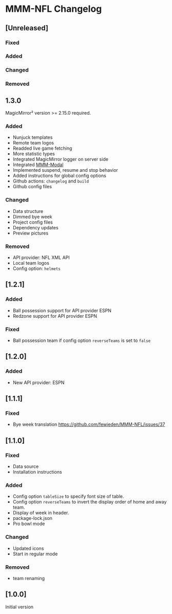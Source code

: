 # MMM-NFL Changelog

## [Unreleased]

### Fixed

### Added

### Changed

### Removed

## 1.3.0

MagicMirror² version >= 2.15.0 required.

### Added

* Nunjuck templates
* Remote team logos
* Readded live game fetching
* More statistic types
* Integrated MagicMirror logger on server side
* Integrated [MMM-Modal](https://github.com/fewieden/MMM-Modal)
* Implemented suspend, resume and stop behavior
* Added instructions for global config options
* Github actions: `changelog` and `build`
* Github config files

### Changed

* Data structure
* Dimmed bye week
* Project config files
* Dependency updates
* Preview pictures

### Removed

* API provider: NFL XML API
* Local team logos
* Config option: `helmets`

## [1.2.1]

### Added

* Ball possession support for API provider ESPN
* Redzone support for API provider ESPN

### Fixed

* Ball possession team if config option `reverseTeams` is set to `false`

## [1.2.0]

### Added

* New API provider: ESPN

## [1.1.1]

### Fixed

* Bye week translation https://github.com/fewieden/MMM-NFL/issues/37

## [1.1.0]

### Fixed

* Data source
* Installation instructions

### Added

* Config option `tableSize` to specify font size of table.
* Config option `reverseTeams` to invert the display order of home and away team.
* Display of week in header.
* package-lock.json
* Pro bowl mode

### Changed

* Updated icons
* Start in regular mode

### Removed

* team renaming

## [1.0.0]

Initial version

